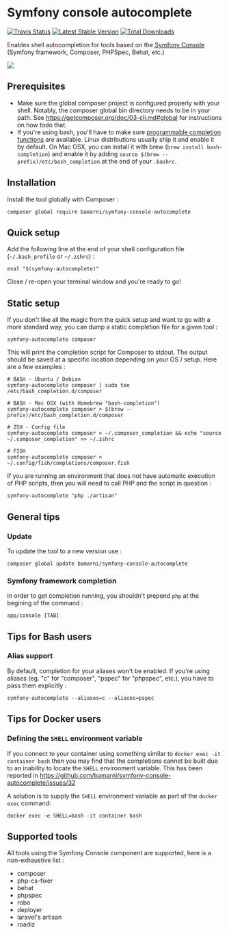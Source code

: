 # Symfony console autocomplete 

[![Travis Status](https://travis-ci.org/bamarni/symfony-console-autocomplete.svg?branch=master)](https://travis-ci.org/bamarni/symfony-console-autocomplete)
[![Latest Stable Version](https://poser.pugx.org/bamarni/symfony-console-autocomplete/version.png)](https://packagist.org/packages/bamarni/symfony-console-autocomplete)
[![Total Downloads](https://poser.pugx.org/bamarni/symfony-console-autocomplete/d/total.png)](https://packagist.org/packages/bamarni/symfony-console-autocomplete)

Enables shell autocompletion for tools based on the
[Symfony Console](http://symfony.com/doc/master/components/console/introduction.html) 
(Symfony framework, Composer, PHPSpec, Behat, etc.)

<img src="https://cloud.githubusercontent.com/assets/1205386/12221229/ecbda408-b791-11e5-8b2f-524763250a53.png" />

## Prerequisites

* Make sure the global composer project is configured properly with your shell.
Notably, the composer global bin directory needs to be in your path.
See https://getcomposer.org/doc/03-cli.md#global for instructions on how todo that.
* If you're using bash, you'll have to make sure [programmable completion functions](https://github.com/scop/bash-completion) are available. Linux distributions usually ship it and enable it by default. On Mac OSX, you can install it with brew (`brew install bash-completion`) and enable it by adding `source $(brew --prefix)/etc/bash_completion` at the end of your `.bashrc`.

## Installation

Install the tool globally with Composer :

    composer global require bamarni/symfony-console-autocomplete

## Quick setup

Add the following line at the end of your shell configuration file (`~/.bash_profile` or `~/.zshrc`) :

    eval "$(symfony-autocomplete)"

Close / re-open your terminal window and you're ready to go!

## Static setup

If you don't like all the magic from the quick setup and want to go with a more standard way,
you can dump a static completion file for a given tool :

    symfony-autocomplete composer

This will print the completion script for Composer to stdout. The output should be saved
at a specific location depending on your OS / setup. Here are a few examples :

    # BASH - Ubuntu / Debian
    symfony-autocomplete composer | sudo tee /etc/bash_completion.d/composer

    # BASH - Mac OSX (with Homebrew "bash-completion")
    symfony-autocomplete composer > $(brew --prefix)/etc/bash_completion.d/composer

    # ZSH - Config file
    symfony-autocomplete composer > ~/.composer_completion && echo "source ~/.composer_completion" >> ~/.zshrc

    # FISH
    symfony-autocomplete composer > ~/.config/fish/completions/composer.fish

If you are running an environment that does not have automatic execution of PHP scripts, then you will need to
call PHP and the script in question :

    symfony-autocomplete "php ./artisan"

## General tips

### Update

To update the tool to a new version use :

    composer global update bamarni/symfony-console-autocomplete

### Symfony framework completion

In order to get completion running, you shouldn't prepend `php` at the begining of the command :

    app/console [TAB]

## Tips for Bash users

### Alias support

By default, completion for your aliases won't be enabled. If you're using aliases
(eg. "c" for "composer", "pspec" for "phpspec", etc.), you have to pass them explicitly :

    symfony-autocomplete --aliases=c --aliases=pspec

## Tips for Docker users

### Defining the `SHELL` environment variable

If you connect to your container using something similar to `docker exec -it container bash` then
you may find that the completions cannot be built due to an inability to locate the `SHELL`
environment variable. This has been reported in https://github.com/bamarni/symfony-console-autocomplete/issues/32

A solution is to supply the `SHELL` environment variable as part of the `docker exec` command:

    docker exec -e SHELL=bash -it container bash

## Supported tools

All tools using the Symfony Console component are supported,
here is a non-exhaustive list :

* composer
* php-cs-fixer
* behat
* phpspec
* robo
* deployer
* laravel's artisan
* roadiz
